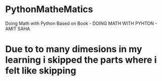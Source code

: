 # PythonMatheMatics
Doing Math with Python
Based on Book - DOING MATH WITH PYHTON -AMIT SAHA
# Due to to many dimesions in my learning i skipped the parts where i felt like skipping
